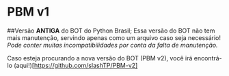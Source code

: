 # PBM v1
##Versão **ANTIGA** do BOT do Python Brasil;
Essa versão do BOT não tem mais manutenção, servindo apenas como um arquivo caso seja necessário!
*Pode conter muitas incompatibilidades por conta da falta de manutenção.*

Caso esteja procurando a nova versão do BOT (PBM v2), você irá encontrá-lo (aqui!)[https://github.com/slashTP/PBM-v2]
